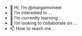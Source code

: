 - 👋 Hi, I’m @margamvineel
- 👀 I’m interested in ...
- 🌱 I’m currently learning ...
- 💞️ I’m looking to collaborate on ...
- 📫 How to reach me ...

<!---
margamvineel/margamvineel is a ✨ special ✨ repository because its `README.md` (this file) appears on your GitHub profile.
You can click the Preview link to take a look at your changes.
--->
